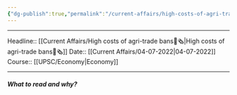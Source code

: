 ```yaml
---
{"dg-publish":true,"permalink":"/current-affairs/high-costs-of-agri-trade-bans/"}
---
```


----
Headline:: [[Current Affairs/High costs of agri-trade bans📰🗞️\|High costs of agri-trade bans📰🗞️]]
Date:: [[Current Affairs/04-07-2022\|04-07-2022]]
Course:: [[UPSC/Economy\|Economy]] 

----
##### What to read and why? 



